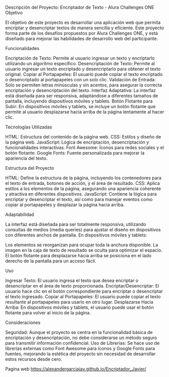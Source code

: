 Descripción del Proyecto: 
Encriptador de Texto - Alura Challenges ONE
Objetivo

El objetivo de este proyecto es desarrollar una aplicación web que permita encriptar y desencriptar textos de manera sencilla y eficiente. Este proyecto forma parte de los desafíos propuestos por Alura Challenges ONE, y está diseñado para mejorar las habilidades de desarrollo web del participante.

Funcionalidades

Encriptación de Texto: Permite al usuario ingresar un texto y encriptarlo utilizando un algoritmo específico.
Desencriptación de Texto: Permite al usuario ingresar un texto encriptado y desencriptarlo para obtener el texto original.
Copiar al Portapapeles: El usuario puede copiar el texto encriptado o desencriptado al portapapeles con un solo clic.
Validación de Entrada: Solo se permiten letras minúsculas y sin acentos, para asegurar la correcta encriptación y desencriptación del texto.
Interfaz Adaptativa: La interfaz está diseñada para ser responsiva, adaptándose a diferentes tamaños de pantalla, incluyendo dispositivos móviles y tablets.
Botón Flotante para Subir: En dispositivos móviles y tablets, se incluye un botón flotante que permite al usuario desplazarse hacia arriba de la página lentamente al hacer clic.

Tecnologías Utilizadas

HTML: Estructura del contenido de la página web.
CSS: Estilos y diseño de la página web.
JavaScript: Lógica de encriptación, desencriptación y funcionalidades interactivas.
Font Awesome: Íconos para redes sociales y el botón flotante.
Google Fonts: Fuente personalizada para mejorar la apariencia del texto.

Estructura del Proyecto

HTML: Define la estructura de la página, incluyendo los contenedores para el texto de entrada, botones de acción, y el área de resultado.
CSS: Aplica estilos a los elementos de la página, asegurando una apariencia coherente y atractiva en diferentes dispositivos.
JavaScript: Contiene la lógica para encriptar y desencriptar el texto, así como para manejar eventos como copiar al portapapeles y desplazar la página hacia arriba.

Adaptabilidad

La interfaz está diseñada para ser totalmente responsiva, utilizando consultas de medios (media queries) para ajustar el diseño en dispositivos con diferentes anchos de pantalla. En dispositivos móviles y tablets:

Los elementos se reorganizan para ocupar toda la anchura disponible.
La imagen en la caja de texto de resultado se oculta para optimizar el espacio.
El botón flotante para desplazarse hacia arriba se posiciona en el lado derecho de la pantalla para un acceso fácil.

Uso

Ingresar Texto: El usuario ingresa el texto que desea encriptar o desencriptar en el área de texto proporcionada.
Encriptar/Desencriptar: El usuario hace clic en el botón correspondiente para encriptar o desencriptar el texto ingresado.
Copiar al Portapapeles: El usuario puede copiar el texto resultante al portapapeles para usarlo en otro lugar.
Desplazarse Hacia Arriba: En dispositivos móviles y tablets, el usuario puede usar el botón flotante para volver al inicio de la página.

Consideraciones

Seguridad: Aunque el proyecto se centra en la funcionalidad básica de encriptación y desencriptación, no debe considerarse un método seguro para transmitir información confidencial.
Uso de Librerías: Se hace uso de librerías externas como Font Awesome para íconos y Google Fonts para fuentes, mejorando la estética del proyecto sin necesidad de desarrollar estos recursos desde cero.

Pagina web
https://alexandergarciajav.github.io/Encriptador_Javier/

